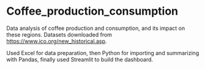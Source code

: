 # Coffee_production_consumption
Data analysis of coffee production and consumption, and its impact on these regions. Datasets downloaded from https://www.ico.org/new_historical.asp.

Used Excel for data preparation, then Python for importing and summarizing with Pandas, finally used Streamlit to build the dashboard.
